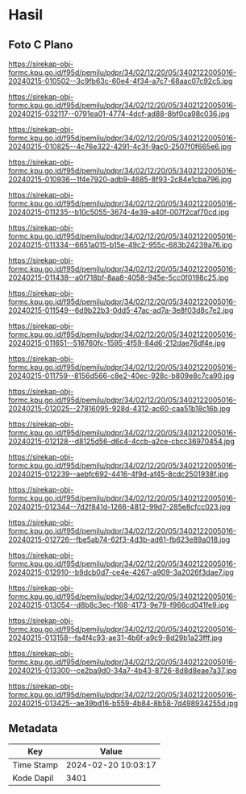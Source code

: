 # Hasil

## Foto C Plano

https://sirekap-obj-formc.kpu.go.id/f95d/pemilu/pdpr/34/02/12/20/05/3402122005016-20240215-010502--3c9fb63c-60e4-4f34-a7c7-68aac07c92c5.jpg

https://sirekap-obj-formc.kpu.go.id/f95d/pemilu/pdpr/34/02/12/20/05/3402122005016-20240215-032117--0791ea01-4774-4dcf-ad88-8bf0ca98c036.jpg

https://sirekap-obj-formc.kpu.go.id/f95d/pemilu/pdpr/34/02/12/20/05/3402122005016-20240215-010825--4c76e322-4291-4c3f-9ac0-2507f0f665e6.jpg

https://sirekap-obj-formc.kpu.go.id/f95d/pemilu/pdpr/34/02/12/20/05/3402122005016-20240215-010936--1f4e7920-adb9-4685-8f93-2c84e1cba796.jpg

https://sirekap-obj-formc.kpu.go.id/f95d/pemilu/pdpr/34/02/12/20/05/3402122005016-20240215-011235--b10c5055-3674-4e39-a40f-007f2caf70cd.jpg

https://sirekap-obj-formc.kpu.go.id/f95d/pemilu/pdpr/34/02/12/20/05/3402122005016-20240215-011334--6651a015-b15e-49c2-955c-683b24239a76.jpg

https://sirekap-obj-formc.kpu.go.id/f95d/pemilu/pdpr/34/02/12/20/05/3402122005016-20240215-011438--a0f718bf-8aa8-4058-945e-5cc0f0198c25.jpg

https://sirekap-obj-formc.kpu.go.id/f95d/pemilu/pdpr/34/02/12/20/05/3402122005016-20240215-011549--6d9b22b3-0dd5-47ac-ad7a-3e8f03d8c7e2.jpg

https://sirekap-obj-formc.kpu.go.id/f95d/pemilu/pdpr/34/02/12/20/05/3402122005016-20240215-011651--516760fc-1595-4f59-84d6-212dae76df4e.jpg

https://sirekap-obj-formc.kpu.go.id/f95d/pemilu/pdpr/34/02/12/20/05/3402122005016-20240215-011759--8156d566-c8e2-40ec-928c-b809e8c7ca90.jpg

https://sirekap-obj-formc.kpu.go.id/f95d/pemilu/pdpr/34/02/12/20/05/3402122005016-20240215-012025--27816095-928d-4312-ac60-caa51b18c16b.jpg

https://sirekap-obj-formc.kpu.go.id/f95d/pemilu/pdpr/34/02/12/20/05/3402122005016-20240215-012128--d8125d56-d6c4-4ccb-a2ce-cbcc36970454.jpg

https://sirekap-obj-formc.kpu.go.id/f95d/pemilu/pdpr/34/02/12/20/05/3402122005016-20240215-012239--aebfc692-4416-4f9d-af45-8cdc2501938f.jpg

https://sirekap-obj-formc.kpu.go.id/f95d/pemilu/pdpr/34/02/12/20/05/3402122005016-20240215-012344--7d2f841d-1266-4812-99d7-285e8cfcc023.jpg

https://sirekap-obj-formc.kpu.go.id/f95d/pemilu/pdpr/34/02/12/20/05/3402122005016-20240215-012726--fbe5ab74-62f3-4d3b-ad61-fb623e89a018.jpg

https://sirekap-obj-formc.kpu.go.id/f95d/pemilu/pdpr/34/02/12/20/05/3402122005016-20240215-012910--b9dcb0d7-ce4e-4267-a909-3a2026f3dae7.jpg

https://sirekap-obj-formc.kpu.go.id/f95d/pemilu/pdpr/34/02/12/20/05/3402122005016-20240215-013054--d8b8c3ec-f168-4173-9e79-f966cd041fe9.jpg

https://sirekap-obj-formc.kpu.go.id/f95d/pemilu/pdpr/34/02/12/20/05/3402122005016-20240215-013158--fa4f4c93-ae31-4b6f-a9c9-8d29b1a23fff.jpg

https://sirekap-obj-formc.kpu.go.id/f95d/pemilu/pdpr/34/02/12/20/05/3402122005016-20240215-013300--ce2ba9d0-34a7-4b43-8726-8d8d8eae7a37.jpg

https://sirekap-obj-formc.kpu.go.id/f95d/pemilu/pdpr/34/02/12/20/05/3402122005016-20240215-013425--ae39bd16-b559-4b84-8b58-7d498934255d.jpg


## Metadata

| Key        | Value               |
| ---------- | ------------------- |
| Time Stamp | 2024-02-20 10:03:17 |
| Kode Dapil | 3401                |



